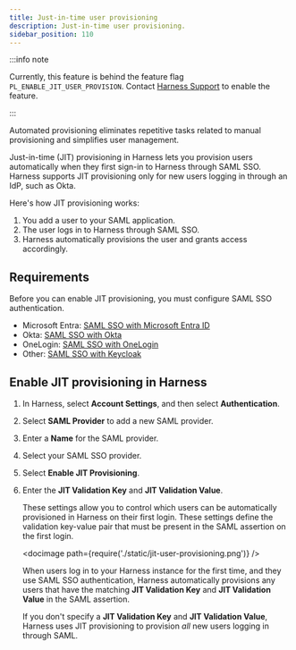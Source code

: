 ```yaml
---
title: Just-in-time user provisioning
description: Just-in-time user provisioning.
sidebar_position: 110
---
```


:::info note

Currently, this feature is behind the feature flag `PL_ENABLE_JIT_USER_PROVISION`. Contact [Harness Support](mailto:support@harness.io) to enable the feature.

:::

Automated provisioning eliminates repetitive tasks related to manual provisioning and simplifies user management.

Just-in-time (JIT) provisioning in Harness lets you provision users automatically when they first sign-in to Harness through SAML SSO. Harness supports JIT provisioning only for new users logging in through an IdP, such as Okta.

Here's how JIT provisioning works:

1. You add a user to your SAML application.
2. The user logs in to Harness through SAML SSO.
3. Harness automatically provisions the user and grants access accordingly.

## Requirements

Before you can enable JIT provisioning, you must configure SAML SSO authentication.

* Microsoft Entra: [SAML SSO with Microsoft Entra ID](/docs/platform/Authentication/single-sign-on-saml#saml-sso-with-azure)
* Okta: [SAML SSO with Okta](/docs/platform/Authentication/single-sign-on-saml#saml-sso-with-okta)
* OneLogin: [SAML SSO with OneLogin](/docs/platform/Authentication/single-sign-on-saml#saml-sso-with-onelogin)
* Other: [SAML SSO with Keycloak](/docs/platform/Authentication/single-sign-on-saml#saml-sso-with-keycloak)

## Enable JIT provisioning in Harness

1. In Harness, select **Account Settings**, and then select **Authentication**.
2. Select **SAML Provider** to add a new SAML provider.
3. Enter a **Name** for the SAML provider.
4. Select your SAML SSO provider.
5. Select **Enable JIT Provisioning**.
6. Enter the **JIT Validation Key** and **JIT Validation Value**.

   These settings allow you to control which users can be automatically provisioned in Harness on their first login. These settings define the validation key-value pair that must be present in the SAML assertion on the first login.

   <!-- ![](./static/jit-user-provisioning.png) -->

   <docimage path={require('./static/jit-user-provisioning.png')} />

   When users log in to your Harness instance for the first time, and they use SAML SSO authentication, Harness automatically provisions any users that have the matching **JIT Validation Key** and **JIT Validation Value** in the SAML assertion.

   If you don't specify a **JIT Validation Key** and **JIT Validation Value**, Harness uses JIT provisioning to provision *all* new users logging in through SAML.
